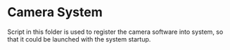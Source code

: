 # Camera System 

Script in this folder is used to register the camera software into system, so that it could be launched with the system startup. 
